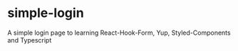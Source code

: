 # simple-login
 A simple login page to learning React-Hook-Form, Yup, Styled-Components and Typescript
